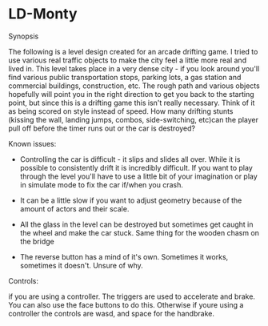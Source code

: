 # LD-Monty

Synopsis

The following is a level design created for an arcade drifting game. I tried to use various real traffic objects to make the city feel 
a little more real and lived in. This level takes place in a very dense city - if you look around you'll find various public transportation stops,
parking lots, a gas station and commercial buildings, construction, etc. The rough path and various objects hopefully will point you in the 
right direction to get you back to the starting point, but since this is a drifting game this isn't really necessary. Think of it as being
scored on style instead of speed. How many drifting stunts (kissing the wall, landing jumps, combos, side-switching, etc)can the player pull off before the 
timer runs out or the car is destroyed?


Known issues:
- Controlling the car is difficult - it slips and slides all over. While it is possible to consistently drift it is incredibly difficult.
If you want to play through the level you'll have to use a little bit of your imagination or play in simulate mode to fix the car if/when you crash.

- It can be a little slow if you want to adjust geometry because of the amount of actors and their scale. 

- All the glass in the level can be destroyed but sometimes get caught in the wheel and make the car stuck. Same thing for the wooden chasm on the bridge

- The reverse button has a mind of it's own. Sometimes it works, sometimes it doesn't. Unsure of why.

Controls:


if you are using a controller. The triggers are used to accelerate and brake. You can also use the face buttons to do this.
Otherwise if youre using a controller the controls are wasd, and space for the handbrake.
